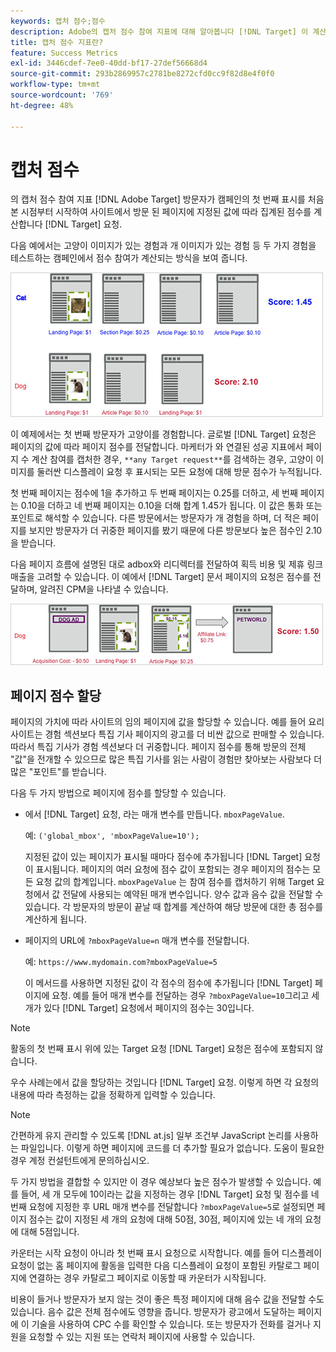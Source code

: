 ```yaml
---
keywords: 캡처 점수;점수
description: Adobe의 캡처 점수 참여 지표에 대해 알아봅니다 [!DNL Target] 이 계산에서는 사이트에서 방문한 페이지에 지정된 값에 따라 집계된 점수를 계산합니다.
title: 캡처 점수 지표란?
feature: Success Metrics
exl-id: 3446cdef-7ee0-40dd-bf17-27def56668d4
source-git-commit: 293b2869957c2781be8272cfd0cc9f82d8e4f0f0
workflow-type: tm+mt
source-wordcount: '769'
ht-degree: 48%

---
```


# 캡처 점수

의 캡처 점수 참여 지표 [!DNL Adobe Target] 방문자가 캠페인의 첫 번째 표시를 처음 본 시점부터 시작하여 사이트에서 방문 된 페이지에 지정된 값에 따라 집계된 점수를 계산합니다 [!DNL Target] 요청.

다음 예에서는 고양이 이미지가 있는 경험과 개 이미지가 있는 경험 등 두 가지 경험을 테스트하는 캠페인에서 점수 참여가 계산되는 방식을 보여 줍니다.

![example_score 이미지](assets/example_score.png)

이 예제에서는 첫 번째 방문자가 고양이를 경험합니다. 글로벌 [!DNL Target] 요청은 페이지의 값에 따라 페이지 점수를 전달합니다. 마케터가 와 연결된 성공 지표에서 페이지 수 계산 참여를 캡처한 경우, `**any Target request**`를 검색하는 경우, 고양이 이미지를 둘러싼 디스플레이 요청 후 표시되는 모든 요청에 대해 방문 점수가 누적됩니다.

첫 번째 페이지는 점수에 1을 추가하고 두 번째 페이지는 0.25를 더하고, 세 번째 페이지는 0.10을 더하고 네 번째 페이지는 0.10을 더해 합계 1.45가 됩니다. 이 값은 통화 또는 포인트로 해석할 수 있습니다. 다른 방문에서는 방문자가 개 경험을 하며, 더 적은 페이지를 보지만 방문자가 더 귀중한 페이지를 봤기 때문에 다른 방문보다 높은 점수인 2.10을 받습니다.

다음 페이지 흐름에 설명된 대로 adbox와 리디렉터를 전달하여 획득 비용 및 제휴 링크 매출을 고려할 수 있습니다. 이 예에서 [!DNL Target] 문서 페이지의 요청은 점수를 전달하며, 알려진 CPM을 나타낼 수 있습니다.

![example_score2 이미지](assets/example_score2.png)

## 페이지 점수 할당

페이지의 가치에 따라 사이트의 임의 페이지에 값을 할당할 수 있습니다. 예를 들어 요리 사이트는 경험 섹션보다 특집 기사 페이지의 광고를 더 비싼 값으로 판매할 수 있습니다. 따라서 특집 기사가 경험 섹션보다 더 귀중합니다. 페이지 점수를 통해 방문의 전체 &quot;값&quot;을 전개할 수 있으므로 많은 특집 기사를 읽는 사람이 경험만 찾아보는 사람보다 더 많은 &quot;포인트&quot;를 받습니다.

다음 두 가지 방법으로 페이지에 점수를 할당할 수 있습니다.

* 에서 [!DNL Target] 요청, 라는 매개 변수를 만듭니다. `mboxPageValue`.

   예: `('global_mbox', 'mboxPageValue=10');`

   지정된 값이 있는 페이지가 표시될 때마다 점수에 추가됩니다 [!DNL Target] 요청이 표시됩니다. 페이지의 여러 요청에 점수 값이 포함되는 경우 페이지의 점수는 모든 요청 값의 합계입니다. `mboxPageValue` 는 참여 점수를 캡처하기 위해 Target 요청에서 값 전달에 사용되는 예약된 매개 변수입니다. 양수 값과 음수 값을 전달할 수 있습니다. 각 방문자의 방문이 끝날 때 합계를 계산하여 해당 방문에 대한 총 점수를 계산하게 됩니다.

* 페이지의 URL에 `?mboxPageValue=n` 매개 변수를 전달합니다.

   예: `https://www.mydomain.com?mboxPageValue=5`

   이 메서드를 사용하면 지정된 값이 각 점수의 점수에 추가됩니다 [!DNL Target] 페이지에 요청. 예를 들어 매개 변수를 전달하는 경우 `?mboxPageValue=10`그리고 세 개가 있다 [!DNL Target] 요청에서 페이지의 점수는 30입니다.

>[!NOTE]
>
>활동의 첫 번째 표시 위에 있는 Target 요청 [!DNL Target] 요청은 점수에 포함되지 않습니다.

우수 사례는에서 값을 할당하는 것입니다 [!DNL Target] 요청. 이렇게 하면 각 요청의 내용에 따라 측정하는 값을 정확하게 입력할 수 있습니다.

>[!NOTE]
>
>간편하게 유지 관리할 수 있도록 [!DNL at.js] 일부 조건부 JavaScript 논리를 사용하는 파일입니다. 이렇게 하면 페이지에 코드를 더 추가할 필요가 없습니다. 도움이 필요한 경우 계정 컨설턴트에게 문의하십시오.

두 가지 방법을 결합할 수 있지만 이 경우 예상보다 높은 점수가 발생할 수 있습니다. 예를 들어, 세 개 모두에 10이라는 값을 지정하는 경우 [!DNL Target] 요청 및 점수를 네 번째 요청에 지정한 후 URL 매개 변수를 전달합니다 `?mboxPageValue=5`로 설정되면 페이지 점수는 값이 지정된 세 개의 요청에 대해 50점, 30점, 페이지에 있는 네 개의 요청에 대해 5점입니다.

카운터는 시작 요청이 아니라 첫 번째 표시 요청으로 시작합니다. 예를 들어 디스플레이 요청이 없는 홈 페이지에 활동을 입력한 다음 디스플레이 요청이 포함된 카탈로그 페이지에 연결하는 경우 카탈로그 페이지로 이동할 때 카운터가 시작됩니다.

비용이 들거나 방문자가 보지 않는 것이 좋은 특정 페이지에 대해 음수 값을 전달할 수도 있습니다. 음수 값은 전체 점수에도 영향을 줍니다. 방문자가 광고에서 도달하는 페이지에 이 기술을 사용하여 CPC 수를 확인할 수 있습니다. 또는 방문자가 전화를 걸거나 지원을 요청할 수 있는 지원 또는 연락처 페이지에 사용할 수 있습니다.
